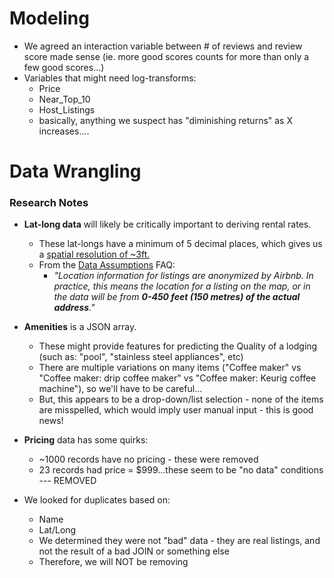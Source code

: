# Modeling
- We agreed an interaction variable between # of reviews and review score made sense (ie. more good scores counts for more than only a few good scores...)
- Variables that might need log-transforms:
     - Price
     - Near_Top_10
     - Host_Listings
     - basically, anything we suspect has "diminishing returns" as X increases....


# Data Wrangling

### Research Notes
- __Lat-long data__ will likely be critically important to deriving rental rates. 
  - These lat-longs have a minimum of 5 decimal places, which gives us a [spatial resolution of ~3ft.](https://en.wikipedia.org/wiki/Decimal_degrees) 
  - From the [Data Assumptions](https://insideairbnb.com/data-assumptions/) FAQ: 
    - _"Location information for listings are anonymized by Airbnb. In practice, this means the location for a listing on the map, or in the data will be from __0-450 feet (150 metres) of the actual address__."_

- __Amenities__ is a JSON array. 
  - These might provide features for predicting the Quality of a lodging (such as: "pool", "stainless steel appliances", etc)
  - There are multiple variations on many items ("Coffee maker" vs "Coffee maker: drip coffee maker" vs "Coffee maker: Keurig coffee machine"), so we'll have to be careful...
  - But, this appears to be a drop-down/list selection - none of the items are misspelled, which would imply user manual input - this is good news!

- __Pricing__ data has some quirks:
  - ~1000 records have no pricing - these were removed
  - 23 records had price = $999...these seem to be "no data" conditions --- REMOVED
  
- We looked for duplicates based on:
    - Name  
    - Lat/Long 
  - We determined they were not "bad" data - they are real listings, and not the result of a bad JOIN or something else
  - Therefore, we will NOT be removing

